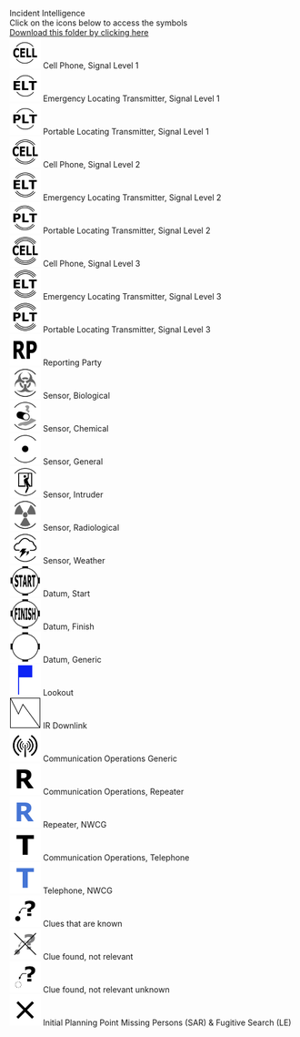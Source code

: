 Incident Intelligence<br>Click on the icons below to access the symbols<br><a href='https://minhaskamal.github.io/DownGit/#/home?url=https://github.com/NAPSG/DHS-Symbol-Server/tree/main/dhs-symbol/assets/icons/Incident/Incident%20Intelligence'>Download this folder by clicking here</a><br><a href='https://github.com/NAPSG/DHS-Symbol-Server/raw/main/dhs-symbol/assets/icons/Incident/Incident%20Intelligence/icon-HAAA.svg'><img src='icon-HAAA.svg' width='55'></a> Cell Phone, Signal Level 1<br><a href='https://github.com/NAPSG/DHS-Symbol-Server/raw/main/dhs-symbol/assets/icons/Incident/Incident%20Intelligence/icon-HAAB.svg'><img src='icon-HAAB.svg' width='55'></a> Emergency Locating Transmitter, Signal Level 1<br><a href='https://github.com/NAPSG/DHS-Symbol-Server/raw/main/dhs-symbol/assets/icons/Incident/Incident%20Intelligence/icon-HAAC.svg'><img src='icon-HAAC.svg' width='55'></a> Portable Locating Transmitter, Signal Level 1<br><a href='https://github.com/NAPSG/DHS-Symbol-Server/raw/main/dhs-symbol/assets/icons/Incident/Incident%20Intelligence/icon-HAAD.svg'><img src='icon-HAAD.svg' width='55'></a> Cell Phone, Signal Level 2<br><a href='https://github.com/NAPSG/DHS-Symbol-Server/raw/main/dhs-symbol/assets/icons/Incident/Incident%20Intelligence/icon-HAAE.svg'><img src='icon-HAAE.svg' width='55'></a> Emergency Locating Transmitter, Signal Level 2<br><a href='https://github.com/NAPSG/DHS-Symbol-Server/raw/main/dhs-symbol/assets/icons/Incident/Incident%20Intelligence/icon-HAAF.svg'><img src='icon-HAAF.svg' width='55'></a> Portable Locating Transmitter, Signal Level 2<br><a href='https://github.com/NAPSG/DHS-Symbol-Server/raw/main/dhs-symbol/assets/icons/Incident/Incident%20Intelligence/icon-HAAG.svg'><img src='icon-HAAG.svg' width='55'></a> Cell Phone, Signal Level 3<br><a href='https://github.com/NAPSG/DHS-Symbol-Server/raw/main/dhs-symbol/assets/icons/Incident/Incident%20Intelligence/icon-HAAH.svg'><img src='icon-HAAH.svg' width='55'></a> Emergency Locating Transmitter, Signal Level 3<br><a href='https://github.com/NAPSG/DHS-Symbol-Server/raw/main/dhs-symbol/assets/icons/Incident/Incident%20Intelligence/icon-HAAI.svg'><img src='icon-HAAI.svg' width='55'></a> Portable Locating Transmitter, Signal Level 3<br><a href='https://github.com/NAPSG/DHS-Symbol-Server/raw/main/dhs-symbol/assets/icons/Incident/Incident%20Intelligence/icon-HAAJ.svg'><img src='icon-HAAJ.svg' width='55'></a> Reporting Party<br><a href='https://github.com/NAPSG/DHS-Symbol-Server/raw/main/dhs-symbol/assets/icons/Incident/Incident%20Intelligence/icon-HAAK.svg'><img src='icon-HAAK.svg' width='55'></a> Sensor, Biological<br><a href='https://github.com/NAPSG/DHS-Symbol-Server/raw/main/dhs-symbol/assets/icons/Incident/Incident%20Intelligence/icon-HAAL.svg'><img src='icon-HAAL.svg' width='55'></a> Sensor, Chemical<br><a href='https://github.com/NAPSG/DHS-Symbol-Server/raw/main/dhs-symbol/assets/icons/Incident/Incident%20Intelligence/icon-HAAM.svg'><img src='icon-HAAM.svg' width='55'></a> Sensor, General<br><a href='https://github.com/NAPSG/DHS-Symbol-Server/raw/main/dhs-symbol/assets/icons/Incident/Incident%20Intelligence/icon-HAAN.svg'><img src='icon-HAAN.svg' width='55'></a> Sensor, Intruder<br><a href='	https://github.com/NAPSG/DHS-Symbol-Server/raw/main/dhs-symbol/assets/icons/Incident/Incident%20Intelligence/icon-HAAO.svg'><img src='icon-HAAO.svg' width='55'></a> Sensor, Radiological<br><a href='https://github.com/NAPSG/DHS-Symbol-Server/raw/main/dhs-symbol/assets/icons/Incident/Incident%20Intelligence/icon-HAAP.svg'><img src='icon-HAAP.svg' width='55'></a> Sensor, Weather<br><a href='https://github.com/NAPSG/DHS-Symbol-Server/raw/main/dhs-symbol/assets/icons/Incident/Incident%20Intelligence/icon-HAAQ.svg'><img src='icon-HAAQ.svg' width='55'></a> Datum, Start<br><a href='https://github.com/NAPSG/DHS-Symbol-Server/raw/main/dhs-symbol/assets/icons/Incident/Incident%20Intelligence/icon-HAAR.svg'><img src='icon-HAAR.svg' width='55'></a> Datum, Finish<br><a href='https://github.com/NAPSG/DHS-Symbol-Server/raw/main/dhs-symbol/assets/icons/Incident/Incident%20Intelligence/icon-HAAS.svg'><img src='icon-HAAS.svg' width='55'></a> Datum, Generic<br><a href='https://github.com/NAPSG/DHS-Symbol-Server/raw/main/dhs-symbol/assets/icons/Incident/Incident%20Intelligence/icon-HAAT.svg'><img src='icon-HAAT.svg' width='55'></a> Lookout<br><a href='https://github.com/NAPSG/DHS-Symbol-Server/raw/main/dhs-symbol/assets/icons/Incident/Incident%20Intelligence/icon-HAAU.svg'><img src='icon-HAAU.svg' width='55'></a> IR Downlink<br><a href='https://github.com/NAPSG/DHS-Symbol-Server/raw/main/dhs-symbol/assets/icons/Incident/Incident%20Intelligence/icon-HAAV.svg'><img src='icon-HAAV.svg' width='55'></a> Communication Operations Generic<br><a href='https://github.com/NAPSG/DHS-Symbol-Server/raw/main/dhs-symbol/assets/icons/Incident/Incident%20Intelligence/icon-HAAW.svg'><img src='icon-HAAW.svg' width='55'></a> Communication Operations, Repeater<br><a href='https://github.com/NAPSG/DHS-Symbol-Server/raw/main/dhs-symbol/assets/icons/Incident/Incident%20Intelligence/icon-HAAX.svg'><img src='icon-HAAX.svg' width='55'></a> Repeater, NWCG<br><a href='https://github.com/NAPSG/DHS-Symbol-Server/raw/main/dhs-symbol/assets/icons/Incident/Incident%20Intelligence/icon-HAAY.svg'><img src='icon-HAAY.svg' width='55'></a> Communication Operations, Telephone<br><a href='https://github.com/NAPSG/DHS-Symbol-Server/raw/main/dhs-symbol/assets/icons/Incident/Incident%20Intelligence/icon-HAAZ.svg'><img src='icon-HAAZ.svg' width='55'></a> Telephone, NWCG<br><a href='https://github.com/NAPSG/DHS-Symbol-Server/raw/main/dhs-symbol/assets/icons/Incident/Incident%20Intelligence/icon-HABA.svg'><img src='icon-HABA.svg' width='55'></a> Clues that are known<br><a href='https://github.com/NAPSG/DHS-Symbol-Server/raw/main/dhs-symbol/assets/icons/Incident/Incident%20Intelligence/icon-HABB.svg'><img src='icon-HABB.svg' width='55'></a> Clue found, not relevant<br><a href='https://github.com/NAPSG/DHS-Symbol-Server/raw/main/dhs-symbol/assets/icons/Incident/Incident%20Intelligence/icon-HABC.svg'><img src='icon-HABC.svg' width='55'></a> Clue found, not relevant unknown<br><a href='https://github.com/NAPSG/DHS-Symbol-Server/raw/main/dhs-symbol/assets/icons/Incident/Incident%20Intelligence/icon-HABD.svg'><img src='icon-HABD.svg' width='55'></a> Initial Planning Point Missing Persons (SAR) & Fugitive Search (LE)<br>